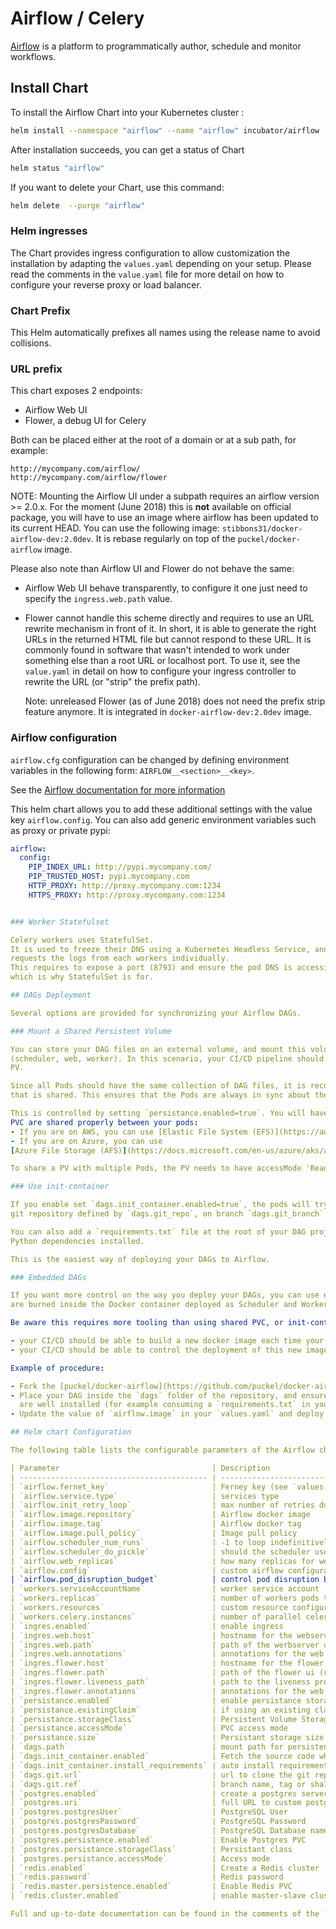 # Airflow / Celery

[Airflow](https://airflow.apache.org/) is a platform to programmatically author, schedule and
monitor workflows.


## Install Chart

To install the Airflow Chart into your Kubernetes cluster :

```bash
helm install --namespace "airflow" --name "airflow" incubator/airflow
```

After installation succeeds, you can get a status of Chart

```bash
helm status "airflow"
```

If you want to delete your Chart, use this command:

```bash
helm delete  --purge "airflow"
```

### Helm ingresses

The Chart provides ingress configuration to allow customization the installation by adapting
the `values.yaml` depending on your setup.
Please read the comments in the `value.yaml` file for more detail on how to configure your reverse
proxy or load balancer.

### Chart Prefix

This Helm automatically prefixes all names using the release name to avoid collisions.

### URL prefix

This chart exposes 2 endpoints:

- Airflow Web UI
- Flower, a debug UI for Celery

Both can be placed either at the root of a domain or at a sub path, for example:

```
http://mycompany.com/airflow/
http://mycompany.com/airflow/flower
```

NOTE: Mounting the Airflow UI under a subpath requires an airflow version >= 2.0.x. For the moment
(June 2018) this is **not** available on official package, you will have to use an image where
airflow has been updated to its current HEAD. You can use the following image:
`stibbons31/docker-airflow-dev:2.0dev`. It is rebase regularly on top of the `puckel/docker-airflow`
image.

Please also note than Airflow UI and Flower do not behave the same:

- Airflow Web UI behave transparently, to configure it one just need to specify the
  `ingress.web.path` value.
- Flower cannot handle this scheme directly and requires to use an URL rewrite mechanism in front
  of it. In short, it is able to generate the right URLs in the returned HTML file but cannot
  respond to these URL. It is commonly found in software that wasn't intended to work under
  something else than a root URL or localhost port. To use it, see the `value.yaml` in detail on how
  to configure your ingress controller to rewrite the URL (or "strip" the prefix path).

  Note: unreleased Flower (as of June 2018) does not need the prefix strip feature anymore. It is
  integrated in `docker-airflow-dev:2.0dev` image.

### Airflow configuration

`airflow.cfg` configuration can be changed by defining environment variables in the following form:
`AIRFLOW__<section>__<key>`.

See the
[Airflow documentation for more information](http://airflow.readthedocs.io/en/latest/configuration.html?highlight=__CORE__#setting-configuration-options)

This helm chart allows you to add these additional settings with the value key `airflow.config`.
You can also add generic environment variables such as proxy or private pypi:

```yaml
airflow:
  config:
    PIP_INDEX_URL: http://pypi.mycompany.com/
    PIP_TRUSTED_HOST: pypi.mycompany.com
    HTTP_PROXY: http://proxy.mycompany.com:1234
    HTTPS_PROXY: http://proxy.mycompany.com:1234


### Worker Statefulset

Celery workers uses StatefulSet.
It is used to freeze their DNS using a Kubernetes Headless Service, and allow the webserver to
requests the logs from each workers individually.
This requires to expose a port (8793) and ensure the pod DNS is accessible to the web server pod,
which is why StatefulSet is for.

## DAGs Deployment

Several options are provided for synchronizing your Airflow DAGs.

### Mount a Shared Persistent Volume

You can store your DAG files on an external volume, and mount this volume into the relevant Pods
(scheduler, web, worker). In this scenario, your CI/CD pipeline should update the DAG files in the
PV.

Since all Pods should have the same collection of DAG files, it is recommended to create just one PV
that is shared. This ensures that the Pods are always in sync about the DagBag.

This is controlled by setting `persistance.enabled=true`. You will have to ensure yourself the
PVC are shared properly between your pods:
- If you are on AWS, you can use [Elastic File System (EFS)](https://aws.amazon.com/efs/).
- If you are on Azure, you can use
[Azure File Storage (AFS)](https://docs.microsoft.com/en-us/azure/aks/azure-files-dynamic-pv).

To share a PV with multiple Pods, the PV needs to have accessMode 'ReadOnlyMany' or 'ReadWriteMany'.

### Use init-container

If you enable set `dags.init_container.enabled=true`, the pods will try upon startup to fetch the
git repository defined by `dags.git_repo`, on branch `dags.git_branch` as DAG folder.

You can also add a `requirements.txt` file at the root of your DAG project to have other
Python dependencies installed.

This is the easiest way of deploying your DAGs to Airflow.

### Embedded DAGs

If you want more control on the way you deploy your DAGs, you can use embedded DAGs, where DAGs
are burned inside the Docker container deployed as Scheduler and Workers.

Be aware this requires more tooling than using shared PVC, or init-container:

- your CI/CD should be able to build a new docker image each time your DAGs are updated.
- your CI/CD should be able to control the deployment of this new image in your kubernetes cluster

Example of procedure:

- Fork the [puckel/docker-airflow](https://github.com/puckel/docker-airflow) repository
- Place your DAG inside the `dags` folder of the repository, and ensure your Python dependencies
  are well installed (for example consuming a `requirements.txt` in your `Dockerfile`)
- Update the value of `airflow.image` in your `values.yaml` and deploy on your Kubernetes cluster

## Helm chart Configuration

The following table lists the configurable parameters of the Airflow chart and their default values.

| Parameter                                  | Description                                             | Default                                                    |
| ------------------------------------------ | ------------------------------------------------------- | ---------------------------------------------------------- |
| `airflow.fernet_key`                       | Ferney key (see `values.yaml` for example)              | (auto generated)                                           |
| `airflow.service.type`                     | services type                                           | `ClusterIP`                                                |
| `airflow.init_retry_loop`                  | max number of retries during container init             |                                                            |
| `airflow.image.repository`                 | Airflow docker image                                    | `puckel/docker-airflow`                                    |
| `airflow.image.tag`                        | Airflow docker tag                                      | `1.9.0-5`                                                  |
| `airflow.image.pull_policy`                | Image pull policy                                       | `IfNotPresent`                                             |
| `airflow.scheduler_num_runs`               | -1 to loop indefinitively, 1 to restart after each exec |                                                            |
| `airflow.scheduler_do_pickle`              | should the scheduler use pickles DAG code               | `true`                                                     |
| `airflow.web_replicas`                     | how many replicas for web server                        | `1`                                                        |
| `airflow.config`                           | custom airflow configuration env variables              | `{}`                                                       |
| `airflow.pod_disruption_budget`            | control pod disruption budget                           | `{'maxUnavailable': 1}`                                    |
| `workers.serviceAccountName`               | worker service account                                  | `default`                                                  |
| `workers.replicas`                         | number of workers pods to launch                        | `1`                                                        |
| `workers.resources`                        | custom resource configuration for worker pod            | `{}`                                                       |
| `workers.celery.instances`                 | number of parallel celery tasks per worker              | `1`                                                        |
| `ingres.enabled`                           | enable ingress                                          | `false`                                                    |
| `ingres.web.host`                          | hostname for the webserver ui                           | ""                                                         |
| `ingres.web.path`                          | path of the werbserver ui (read `values.yaml`)          | ``                                                         |
| `ingres.web.annotations`                   | annotations for the web ui ingress                      | `{}`                                                       |
| `ingres.flower.host`                       | hostname for the flower ui                              | ""                                                         |
| `ingres.flower.path`                       | path of the flower ui (read `values.yaml`)              | ``                                                         |
| `ingres.flower.liveness_path`              | path to the liveness probe (read `values.yaml`)         | `/`                                                        |
| `ingres.flower.annotations`                | annotations for the web ui ingress                      | `{}`                                                       |
| `persistance.enabled`                      | enable persistance storage for DAGs                     | `false`                                                    |
| `persistance.existingClaim`                | if using an existing claim, specify the name here       | `nil`                                                      |
| `persistance.storageClass`                 | Persistent Volume Storage Class                         | (undefined)                                                |
| `persistance.accessMode`                   | PVC access mode                                         | `ReadWriteOnce`                                            |
| `persistance.size`                         | Persistant storage size request                         | `1Gi`                                                      |
| `dags.path`                                | mount path for persistent volume                        | `/usr/local/airflow/dags`                                  |
| `dags.init_container.enabled`              | Fetch the source code when the pods starts              | `false`                                                    |
| `dags.init_container.install_requirements` | auto install requirements.txt deps                      | `true`                                                     |
| `dags.git.url`                             | url to clone the git repository                         | nil                                                        |
| `dags.git.ref`                             | branch name, tag or sha1 to reset to                    | `master`                                                   |
| `postgres.enabled`                         | create a postgres server                                | `true`                                                     |
| `postgres.uri`                             | full URL to custom postgres setup                       | (undefined)                                                |
| `postgres.postgresUser`                    | PostgreSQL User                                         | `postgres`                                                 |
| `postgres.postgresPassword`                | PostgreSQL Password                                     | `airflow`                                                  |
| `postgres.postgresDatabase`                | PostgreSQL Database name                                | `airflow`                                                  |
| `postgres.persistence.enabled`             | Enable Postgres PVC                                     | `true`                                                     |
| `postgres.persistance.storageClass`        | Persistant class                                        | (undefined)                                                |
| `postgres.persistance.accessMode`          | Access mode                                             | `ReadWriteOnce`                                            |
| `redis.enabled`                            | Create a Redis cluster                                  | `true`                                                     |
| `redis.password`                           | Redis password                                          | `airflow`                                                  |
| `redis.master.persistence.enabled`         | Enable Redis PVC                                        | `false`                                                    |
| `redis.cluster.enabled`                    | enable master-slave cluster                             | `false`                                                    |

Full and up-to-date documentation can be found in the comments of the `values.yaml` file.
